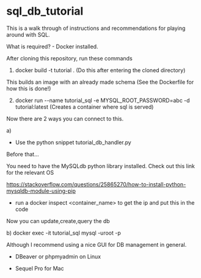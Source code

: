 # sql_db_tutorial

This is a walk through of instructions and recommendations for playing around with SQL.

What is required? - Docker installed.

After cloning this repository, run these commands

1. docker build -t tutorial . (Do this after entering the cloned directory)

This builds an image with an already made schema (See the Dockerfile for how this is done!)

2. docker run --name tutorial_sql -e MYSQL_ROOT_PASSWORD=abc -d tutorial:latest (Creates a container where sql is served)

Now there are 2 ways you can connect to this.

a) 
- Use the python snippet tutorial_db_handler.py

Before that...

You need to have the MySQLdb python library installed. Check out this link for the relevant OS
  
https://stackoverflow.com/questions/25865270/how-to-install-python-mysqldb-module-using-pip

- run a docker inspect <container_name> to get the ip and put this in the code

Now you can update,create,query the db

b) 
docker exec -it tutorial_sql mysql -uroot -p


Although I recommend using a nice GUI for DB management in general.

- DBeaver or phpmyadmin on Linux

- Sequel Pro for Mac
